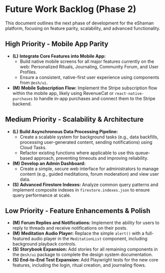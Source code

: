 # Future Work Backlog (Phase 2)

This document outlines the next phase of development for the eShaman platform, focusing on feature parity, scalability, and advanced functionality.

## High Priority - Mobile App Parity

-   **(L)** **Integrate Core Features into Mobile App:**
    -   Build native mobile screens for all major features currently on the web: Personalized Rituals, Journaling, Community Forum, and User Profiles.
    -   Ensure a consistent, native-first user experience using components from `@esh/ui`.
-   **(M)** **Mobile Subscription Flow:** Implement the Stripe subscription flow within the mobile app, likely using RevenueCat or `react-native-purchases` to handle in-app purchases and connect them to the Stripe backend.

## Medium Priority - Scalability & Architecture

-   **(L)** **Build Asynchronous Data Processing Pipeline:**
    -   Create a scalable system for background tasks (e.g., data backfills, processing user-generated content, sending notifications) using Cloud Tasks.
    -   Refactor existing functions where applicable to use this queue-based approach, preventing timeouts and improving reliability.
-   **(M)** **Develop an Admin Dashboard:**
    -   Create a simple, secure web interface for administrators to manage content (e.g., guided meditations, forum moderation) and view user data.
-   **(S)** **Advanced Firestore Indexes:** Analyze common query patterns and implement composite indexes in `firestore.indexes.json` to ensure query performance at scale.

## Low Priority - Feature Enhancements & Polish

-   **(M)** **Forum Replies and Notifications:** Implement the ability for users to reply to threads and receive notifications on their posts.
-   **(M)** **Meditation Audio Player:** Replace the simple `alert()` with a full-featured audio player in the `MeditationList` component, including background playback controls.
-   **(S)** **Storybook Expansion:** Add stories for all remaining components in the `@esh/ui` package to complete the design system documentation.
-   **(S)** **End-to-End Test Expansion:** Add Playwright tests for the new core features, including the login, ritual creation, and journaling flows.
